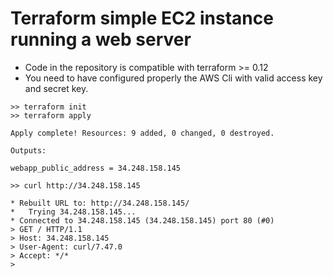 # Terraform simple EC2 instance running a web server

- Code in the repository is compatible with terraform >= 0.12
- You need to have configured properly the AWS Cli with valid access key and secret key.

```
>> terraform init 
>> terraform apply 

Apply complete! Resources: 9 added, 0 changed, 0 destroyed.

Outputs:

webapp_public_address = 34.248.158.145

>> curl http://34.248.158.145

* Rebuilt URL to: http://34.248.158.145/
*   Trying 34.248.158.145...
* Connected to 34.248.158.145 (34.248.158.145) port 80 (#0)
> GET / HTTP/1.1
> Host: 34.248.158.145
> User-Agent: curl/7.47.0
> Accept: */*
> 

```
